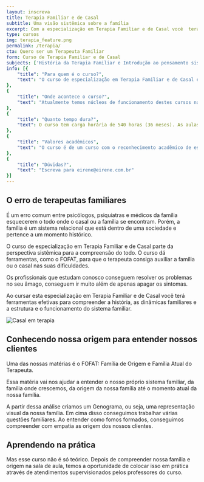 ```yaml
---
layout: inscreva
title: Terapia Familiar e de Casal
subtitle: Uma visão sistêmica sobre a família
excerpt: Com a especialização em Terapia Familiar e de Casal você  terá ferramentas efetivas para compreender o funcionamento do sistema familiar dos seus clientes.
type: cursos
img: terapia_feature.png
permalink: /terapia/
cta: Quero ser um Terapeuta Familiar
form: Curso de Terapia Familiar e de Casal
subjects: ['História da Terapia Familiar e Introdução ao pensamento sistêmico', 'História Social da Família', 'Teoria Geral dos Sistemas', 'Aspectos antropológicos, filosóficos e espiritualidade na terapia familiar', 'Ciclo Vital das famílias', 'Teoria da Comunicação', 'Terapia Familiar: enfoque estratégico', 'Terapia Familiar: enfoque estrutural', 'Terapia Familiar: enfoque intergeracional', 'Terapia Familiar: enfoque narrativo', 'Metodologia da Pesquisa Científica', 'Família de origem/ família atual do terapeuta', 'Metodologia do Ensino Superior', 'Pragmática da Terapia Familiar e de casal', 'Atendimentos Supervisionados à famílias e casais', 'O processo da escolha do cônjuge', 'Amor conjugal e sexualidade', 'Etapas e crises na relação conjugal', 'Família, dependência química e outras compulsões', 'Dupla carreira – temas práticos do convívio conjugal', 'O divórcio e as novas configurações familiares', 'Atendimentos Supervisionados a casais']
info: [{
    "title": "Para quem é o curso?",
    "text": "O curso de especialização em Terapia Familiar e de Casal é oferecido a psicólogos, psiquiatras e médicos de família que queiram aprofundar seu conhecimento no cuidar de famílias. Os pré-requisitos para realizar o curso são ter a formação superior em psicologia ou medicina e interesse em trabalhar com famílias."
},
{
    "title": "Onde acontece o curso?",
    "text": "Atualmente temos núcleos de funcionamento destes cursos nas cidades de Curitiba e Uberlândia. Existem projetos para novos núcleos em várias cidades do Brasil (Joinville, Blumenau, Governador Valadares e São Luiz do Maranhão). Se quiser levar esse curso para sua cidade, entre em contato conosco através do e-mail: eirene@eirene.com.br"
},
{
    "title": "Quanto tempo dura?",
    "text": O curso tem carga horária de 540 horas (36 meses). As aulas acontecem uma vez ao mês, sempre nas sextas (das 19h00–22h00 ) e sábados (das 8h00–18h30).
},
{
    "title": "Valores acadêmicos",
    "text": "O curso é de um curso com o reconhecimento acadêmico de especialização latu sensu, que é dado pelo MEC através da pela Faculdade Luterana de Teologia – parceira de EIRENE do Brasil. O EIRENE tem também o reconhecimento da ABRATEF – Associação Brasileira de Terapia familiar, como instituição formadora em terapia familiar e de casais."
},
{
    "title": "Dúvidas?",
    "text": "Escreva para eirene@eirene.com.br"
}]
---
```


## O erro de terapeutas familiares

É um erro comum entre psicólogos, psiquiatras e médicos da família esquecerem o todo onde o casal ou a família se encontram. Porém, a família é um sistema relacional que está dentro de uma sociedade e pertence a um momento histórico.

O curso de especialização em Terapia Familiar e de Casal parte da perspectiva sistêmica para a compreensão do todo. O curso dá ferramentas, como o FOFAT, para que o terapeuta consiga auxiliar a família ou o casal nas suas dificuldades. 

Os profissionais que estudam conosco conseguem resolver os problemas no seu âmago, conseguem ir muito além de apenas apagar os sintomas.

Ao cursar esta especialização em Terapia Familiar e de Casal você terá ferramentas efetivas para compreender a história, as dinâmicas familiares e a estrutura e o funcionamento do sistema familiar.

![Casal em terapia](/_next/image?url=%2Fassets%2Fcursos%2Fterapia.png&w=1200&q=75)

## Conhecendo nossa origem para entender nossos clientes

Uma das nossas matérias é o FOFAT: Família de Origem e Família Atual do Terapeuta.

Essa matéria vai nos ajudar a entender o nosso próprio sistema familiar, da família onde crescemos, da origem da nossa família até o momento atual da nossa família.

A partir dessa análise criamos um Genograma, ou seja, uma representação visual da nossa família. Em cima disso conseguimos trabalhar várias questões familiares. Ao entender como fomos formados, conseguimos compreender com empatia as origem dos nossos clientes.

## Aprendendo na prática

Mas esse curso não é só teórico. Depois de compreender nossa família e origem na sala de aula, temos a oportunidade de colocar isso em prática através de atendimentos supervisionados pelos professores do curso.
